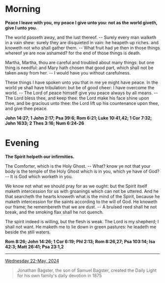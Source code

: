 # Morning

**Peace I leave with you, my peace I give unto you: not as the world giveth, give I unto you.**
 
The world passeth away, and the lust thereof. -- Surely every man walketh in a vain shew: surely they are disquieted in vain: he heapeth up riches. and knoweth not who shall gather them. -- What fruit had ye then in those things whereof ye are now ashamed? for the end of those things is death.
 
Martha, Martha, thou are careful and troubled about many things: but one thing is needful: and Mary hath chosen that good part, which shall not be taken away from her. -- I would have you without carefulness.
 
These things I have spoken unto you that in me ye might have peace. In the world ye shall have tribulation: but be of good cheer: I have overcome the world. -- The Lord of peace himself give you peace always by all means. -- The Lord bless thee, and keep thee: the Lord make his face shine upon thee, and be gracious unto thee: the Lord lift up his countenance upon thee, and give thee peace.  

**John 14:27; 1 John 2:17; Psa 39:6; Rom 6:21; Luke 10:41,42; 1 Cor 7:32; John 1633; 2 Thes 3:16; Num 6:24‑26**

# Evening

**The Spirit helpeth our infirmities.**
 
The Comforter, which is the Holy Ghost. -- What? know ye not that your body is the temple of the Holy Ghost which is in you, which ye have of God? -- It is God which worketh in you.
 
We know not what we should pray for as we ought: but the Spirit itself maketh intercession for us with groanings which can not be uttered. And he that searcheth the hearts knoweth what is the mind of the Spirit, because he maketh intercession for the saints according to the will of God. He knoweth our frame; he remembereth that we are dust. -- A bruised reed shall he not break, and the smoking flax shall he not quench.
 
The spirit indeed is willing, but the flesh is weak. The Lord is my shepherd; I shall not want. He maketh me to lie down in green pastures: he leadeth me beside the still waters.  

**Rom 8:26; John 14:26; 1 Cor 6:19; Phl 2:13; Rom 8:26,27; Psa 103:14; Isa 42:3; Matt 26:41; Psa 23:1,2**

---

[Wednesday 22-May, 2024](https://t.me/s/daily_light)

> Jonathan Bagster, the son of Samuel Bagster, created the Daily Light for his own family's daily devotion in 1875

